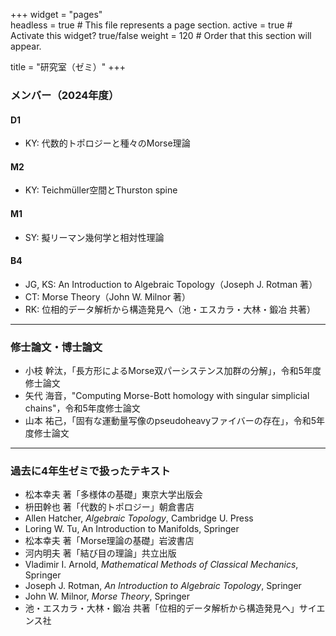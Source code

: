 +++
widget = "pages"  
headless = true  # This file represents a page section.
active = true  # Activate this widget? true/false
weight = 120  # Order that this section will appear.

title = "研究室（ゼミ）"
+++
### メンバー（2024年度）

#### D1
- KY: 代数的トポロジーと種々のMorse理論
#### M2
- KY: Teichmüller空間とThurston spine
#### M1
- SY: 擬リーマン幾何学と相対性理論
#### B4
- JG, KS: An Introduction to Algebraic Topology（Joseph J. Rotman 著）
- CT: Morse Theory（John W. Milnor 著）
- RK: 位相的データ解析から構造発見へ（池・エスカラ・大林・鍛冶 共著）

***

### 修士論文・博士論文

- 小枝 幹汰，「長方形によるMorse双パーシステンス加群の分解」，令和5年度修士論文
- 矢代 海音，"Computing Morse-Bott homology with singular simplicial chains"，令和5年度修士論文
- 山本 祐己，「固有な運動量写像のpseudoheavyファイバーの存在」，令和5年度修士論文

***

### 過去に4年生ゼミで扱ったテキスト
- 松本幸夫 著「多様体の基礎」東京大学出版会
- 枡田幹也 著「代数的トポロジー」朝倉書店
- Allen Hatcher, _Algebraic Topology_, Cambridge U. Press
- Loring W. Tu, An Introduction to Manifolds, Springer
- 松本幸夫 著「Morse理論の基礎」岩波書店
- 河内明夫 著「結び目の理論」共立出版
- Vladimir I. Arnold, _Mathematical Methods of Classical Mechanics_, Springer
- Joseph J. Rotman, _An Introduction to Algebraic Topology_, Springer
- John W. Milnor, _Morse Theory_, Springer
- 池・エスカラ・大林・鍛冶 共著「位相的データ解析から構造発見へ」サイエンス社
